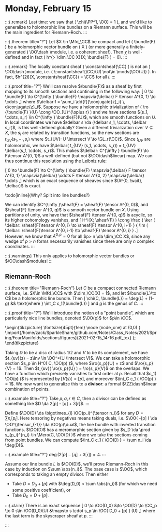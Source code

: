 # Monday, February 15


:::{.remark}
Last time: we saw that \( \chi(\PP^1, \OO) = 1 \), and we'd like to generalize to holomorphic line bundles on a Riemann surface.
This will be the main ingredient for Riemann-Roch.
:::

:::{.theorem title="?"}
Let $X \in \Mfd_\CC$ be compact and let \( \bundle{F} \) be a holomorphic vector bundle on \( X \) (or more generally a finitely-generated \( \OO\dash \)module, i.e. a coherent sheaf).
Then $\chi$ is well-defined and in fact \( h^{> \dim_\CC X}(X; \bundle{F} ) = 0\).
:::

:::{.remark}
The locally constant sheaf \( \constantsheaf{\CC} \) is not an \( \OO\dash \)module, i.e. \( \constantsheaf{\CC}(U) \not\in \mods{\OO(U)} \).
In fact, $h^{2i}(X, \constantsheaf{\CC}) = \CC$ for all $i$.
:::

:::{.proof title="?"}
We'll can resolve $\bundle{F}$ as a sheaf by first mapping to its smooth sections and continuing in the following way:
\[
0 \to \bundle{F} \to C^{\infty } \bundle{F} \mapsvia{\delbar} F \tensor A^{0, 1} \to \cdots
,\]
where $\delbar f = \sum_i \dd{f}{\conjugate{z}_i} \, d\conjugate{z}_i$.
Suppose we have a holomorphic trivialization of \( \ro {\bundle{F} }{U} \cong \OO_{U}^{\oplus r} \) and we have sections $(s_1, \cdots, s_r) \in C^{\infty } \bundle{F}(U)$, which are smooth functions on $U$.
In local coordinates we have $\delbar s \da (\delbar s_1, \cdots, \delbar s_r)$, is this well-defined globally?
Given a different trivialization over $V \subseteq X$, the $s_i$ are related by transition functions, so the new sections are $t_{UV}(s_1, \cdots, s_r)$ where $t_{UV}: U \intersect V \to \GL_r(\CC)$.
Since $t_{UV}$ are holomorphic, we have $\delbar( t_{UV} (s_1, \cdots, s_r)) = t_{UV} \delbar(s_1, \cdots, s_r)$.
This makes $\delbar: C^{\infty } \bundle{F} \to F\tensor A^{0, 1}$ a well-defined (but not $\OO\dash$linear) map.
We can thus continue this resolution using the Leibniz rule:

\[
0 \to \bundle{F} \to C^{\infty } \bundle{F} \mapsvia{\delbar} F \tensor A^{0, 1} \mapsvia{\delbar} \cdots F \tensor A^{0, 2} \mapsvia{\delbar} \cdots
,\]
which is an exact sequence of sheaves since $(A^{0, \wait}, \delbar)$ is exact.

\todo[inline]{Why? Split into line bundles?}

We can identify $C^{\infty }\sheaf{F} = \sheaf{F} \tensor A^{0, 0}$, and $\sheaf{F} \tensor A^{0, q}$ is a smooth vector bundle on $X$.
Using partitions of unity, we have that $\sheaf{F} \tensor A^{0, q}$ is acyclic, so its higher cohomology vanishes, and 
\[
H^i(X; \sheaf{F} ) \cong 
\frac
{ \ker ( \delbar: \sheaf{F}\tensor A^{0, i} \to \sheaf{F} \tensor A^{0, i+1} }
{ \im ( \delbar: \sheaf{F}\tensor A^{0, i-1} \to \sheaf{F} \tensor A^{0, i} }
.\]
However, we know that $A^{0, p} = 0$ for all $p> n \da \dim_\CC X$, since any wedge of $p>n$ forms necessarily vanishes since there are only $n$ complex coordinates.
:::

:::{.warnings}
This only applies to holomorphic vector bundles or $\OO\dash$modules!
:::


## Riemann-Roch


:::{.theorem title="Riemann-Roch"}
Let $C$ be a compact connected Riemann surface, i.e. $X\in \Mfd_\CC$ with $\dim_\CC(X) = 1$, and let $\bundle{L}\to C$ be a holomorphic line bundle.
Then
\[
\chi(C, \bundle{L}) = \deg(L) + (1-g) && \text{where } \int_C c_1(\bundle{L})
\]
and $g$ is the genus of $C$.
:::


:::{.proof title="?"}
We'll introduce the notion of a "point bundle", which are particularly nice line bundles, denoted $\OO(p)$ for $p\in \CC$.

\begin{tikzpicture}
\fontsize{45pt}{1em} 
\node (node_one) at (0,0) { \import{/home/zack/SparkleShare/github.com/Notes/Class_Notes/2021/Spring/FourManifolds/sections/figures}{2021-02-15_14-16.pdf_tex} };
\end{tikzpicture}

Taking $\DD$ to be a disc of radius $1/2$ and $V$ to be its complement, we have $t_{uv}(z) = z\inv \in \OO^*(U \intersect V)$.
We can take a holomorphic section $s_p \in H^0( C, \OO(p) )$, where $\ro{s_p}{U} = z$ and $\ro{s_p}{V} = 1$.
Then $t_{uv}( \ro{s_p}{U} ) = \ro{s_p}{V}$ on the overlaps.
We have a function which precisely vanishes to first order at $p$.
Recall that $c_1( \OO(p) )$ is represented by $[ V(s) ] = [p]$, and moreover $\int_C c_1 ( \OO(p) ) = 1$.
We now want to generalize this to a **divisor**: a formal $\ZZ\dash$linear combination of points.


:::{.example title="?"}
Take $p, q,r\in C$, then a divisor can be defined as something like $D \da 2[p] - [q] + 3[r]$.
:::

Define $\OO(D) \da \bigotimes_{i} \OO(p_i)^{\tensor n_i}$ for any $D = \sum n_i [p_i]$.
Here tensoring by negatives means taking duals, i.e. $\OO( -[p] ) \da \OO^{\tensor_{-1}} \da \OO(p)\dual$, the line bundle with inverted transition functions.
$\OO(D)$ has a meromorphic section given by $s_D \da \prod s_{p_i}^{n_i} \in \Mero(C, \OO(D) )$ where we take the sections coming from point bundles.
We can compute $\int_C c_1 ( \OO(D) ) = \sum n_i \da \deg(D)$.


:::{.example title="?"}
$\deg( 2[p] -[q] + 3[r]) = 4$.
:::

Assume our line bundle $L$ is $\OO(D)$, we'll prove Riemann-Roch in this case by induction on $\sum \abs{n_i}$.
The base case is $\OO$, which corresponds to taking an empty divisor.
Then either

- Take $D = D_0 + [p]$ with $\deg(D_0) < \sum \abs{n_i}$ (for which we need some positive coefficient), or
- Take $D_0 = D + [p]$.


:::{.claim}
There is an exact sequence
\[
0 \to \OO(D_0) &\to \OO(D) \to \CC_p \to 0
s\in \OO(D_0)(U) &\mapsto s \cdot s_p \in \OO( D_0 + [p] ) (U)
,\]
where the last term is the skyscraper sheaf at $p$.
:::







:::


